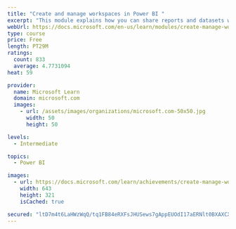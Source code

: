 ```yaml
---
title: "Create and manage workspaces in Power BI "
excerpt: "This module explains how you can share reports and datasets with your users and how to create a deployment strategy that makes sense for you and your organization. Furthermore, you will learn about data lineage in Microsoft Power BI."
webUrl: https://docs.microsoft.com/en-us/learn/modules/create-manage-workspaces-power-bi/
type: course
price: Free
length: PT29M
ratings:
  count: 833
  average: 4.7731094
heat: 59

provider:
  name: Microsoft Learn
  domain: microsoft.com
  images:
    - url: /assets/images/organizations/microsoft.com-50x50.jpg
      width: 50
      height: 50

levels:
  - Intermediate

topics:
  - Power BI

images:
  - url: https://docs.microsoft.com/learn/achievements/create-manage-workspaces-power-bi-social.png
    width: 643
    height: 321
    isCached: true

secured: "ltD7m4t6LaHWzWqQ/tq1FB84eRXFsJHUSews7gAppEUOdI17aERNlt0BXAXCXqCo1YBUOzhVF3DplEemv5TQH/85pEu2yZQMTVkqgJGru+KrKRlDo7apwI2MiAKR0ow7aM4PhzwvTnjTUStliXWPr6bNf6vWrXRIeZzH8j6eaB7pck36c2nGOlJFVF5eqJS+AWEwGfgbFKw5LpNNPuCyi5s/rK0wYTIHAoCbA6A0r+c5CyivRYN+9YqJL0sVDdhAq5fcFbMsZr09MzD53RKi2huVZVoY4IdE1ChnseHaScdSUJZpQ4kf++LmscHjNwf2624Y/+RxVnU5WUTisOTan9ah8EI5UteyZ/8TpSc0aXfcOxNurGevvxlubqUx4bJvrmYHBMpEBfc8AhFGxaV+mlcXTLD4FY0lq10HT5jqXH8=;gidM3SBVfpoXrkt5yXYmSA=="
---
```



